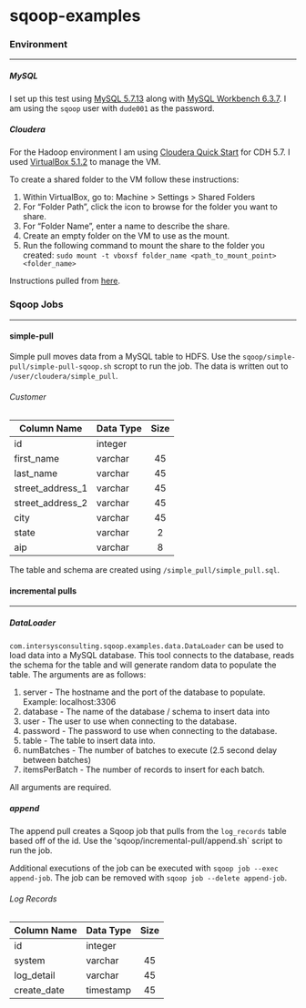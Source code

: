 # sqoop-examples

### Environment
---

##### MySQL

I set up this test using [MySQL 5.7.13](http://dev.mysql.com/downloads/) along with [MySQL Workbench 6.3.7](http://dev.mysql.com/downloads/workbench/). I am using the `sqoop` user with `dude001` as the password.

##### Cloudera

For the Hadoop environment I am using [Cloudera Quick Start](http://www.cloudera.com/downloads/quickstart_vms/5-7.html) for CDH 5.7.
I used [VirtualBox 5.1.2](https://www.virtualbox.org/wiki/Downloads) to manage the VM.

To create a shared folder to the VM follow these instructions:

1. Within VirtualBox, go to: Machine > Settings > Shared Folders
2. For “Folder Path”, click the icon to browse for the folder you want to share.
3. For “Folder Name”, enter a name to describe the share.
4. Create an empty folder on the VM to use as the mount.
5. Run the following command to mount the share to the folder you created: `sudo mount -t vboxsf folder_name <path_to_mount_point> <folder_name>`

Instructions pulled from [here](http://stackoverflow.com/questions/23514244/share-folders-from-the-host-mac-os-to-a-guest-linux-system-in-virtualbox).

### Sqoop Jobs
---

#### simple-pull

Simple pull moves data from a MySQL table to HDFS.  Use the `sqoop/simple-pull/simple-pull-sqoop.sh` scropt to run the job.
The data is written out to `/user/cloudera/simple_pull`.

###### Customer

|Column Name       |Data Type    |Size |
|------------------|-------------|:---:|
|id                |integer      |     |
|first_name        |varchar      |45   |
|last_name         |varchar      |45   |
|street_address_1  |varchar      |45   |
|street_address_2  |varchar      |45   |
|city              |varchar      |45   |
|state             |varchar      |2    |
|aip               |varchar      |8    |

The table and schema are created using `/simple_pull/simple_pull.sql`.

#### incremental pulls
---

##### DataLoader

`com.intersysconsulting.sqoop.examples.data.DataLoader` can be used to load data into a MySQL database.  This tool connects to the database, reads the schema for the table and will generate random data to populate the table.  The arguments are as follows:

1. server - The hostname and the port of the database to populate. Example: localhost:3306
2. database - The name of the database / schema to insert data into
3. user - The user to use when connecting to the database.
4. password - The password to use when connecting to the database.
5. table - The table to insert data into.
6. numBatches - The number of batches to execute (2.5 second delay between batches)
7. itemsPerBatch - The number of records to insert for each batch.

All arguments are required.

##### append

The append pull creates a Sqoop job that pulls from the `log_records` table based off of the id.  Use the
'sqoop/incremental-pull/append.sh` script to run the job.

Additional executions of the job can be executed with `sqoop job --exec append-job`.
The job can be removed with `sqoop job --delete append-job`.

###### Log Records

|Column Name       |Data Type    |Size |
|------------------|-------------|:---:|
|id                |integer      |     |
|system            |varchar      |45   |
|log_detail        |varchar      |45   |
|create_date       |timestamp    |45   |

